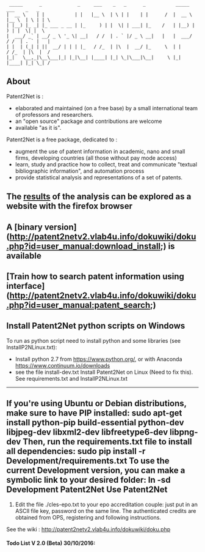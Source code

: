      _____      _             _     ___    _   _      _           _____   ___    _   _ 
    |  __ \    | |           | |   |__ \  | \ | |    | |      /  |  __ \ |__ \  | \ | | \
    | |__) |_ _| |_ ___ _ __ | |_     ) | |  \| | ___| |_    /   | |__) |   ) | |  \| |  \
    |  ___/ _` | __/ _ \ '_ \| __|   / /  | . ` |/ _ \ __|   |   |  ___/   / /  | . ` |   |
    | |  | (_| | ||  __/ | | | |_   / /_  | |\  |  __/ |_     \  | |      / /_  | |\  |  /
    |_|   \__,_|\__\___|_| |_|\__| |____| |_| \_|\___|\__|     \ |_|     |____| |_| \_| /       
About
-----
Patent2Net is :
* elaborated and maintained (on a free base) by a small international team of professors and researchers.  
* an "open source" package and contributions are welcome
* available "as it is".

Patent2Net is a free package, dedicated to :
* augment the use of patent information in academic, nano and small firms, developing countries (all those without pay mode access)
* learn, study and practice how to collect, treat and communicate "textual bibliographic information", and automation process
* provide statistical analysis and representations of a set of patents.

The [results](http://patent2netv2.vlab4u.info/;) of the analysis can be explored as a website with the firefox browser
--------------------------------------------------------------------------------
A [binary version] (http://patent2netv2.vlab4u.info/dokuwiki/doku.php?id=user_manual:download_install;) is available
--------------------------------------------------------------------------------------------------------------------
[Train how to search patent information using interface] (http://patent2netv2.vlab4u.info/dokuwiki/doku.php?id=user_manual:patent_search;)
------------------------------------------------------
Install Patent2Net python scripts on Windows
--------------------------------------------
To run as python script need to install python and some libraries (see InstallP2NLinux.txt):

* Install python 2.7  from https://www.python.org/, or with Anaconda https://www.continuum.io/downloads
* see the file install-dev.txt
Install Patent2Net on Linux (Need to fix this). See requirements.txt and InstallP2NLinux.txt
---------------------------
If you're using Ubuntu or Debian distributions, make sure to have PIP installed:
    sudo apt-get install python-pip build-essential python-dev libjpeg-dev libxml2-dev libfreetype6-dev libpng-dev
Then, run the requirements.txt file to install all dependencies:
    sudo pip install -r Development/requirements.txt
To use the current Development version, you can make a symbolic link to your desired folder:
    ln -sd Development Patent2Net
Use Patent2Net
--------------

1. Edit the file ./cles-epo.txt to your epo accreditation couple: just put in an ASCII file key, password on the same line.
The authenticated credits are obtained from OPS, registering and following instructions.

See the wiki : http://patent2netv2.vlab4u.info/dokuwiki/doku.php


#### Todo List V 2.0 (Beta) 30/10/2016:
